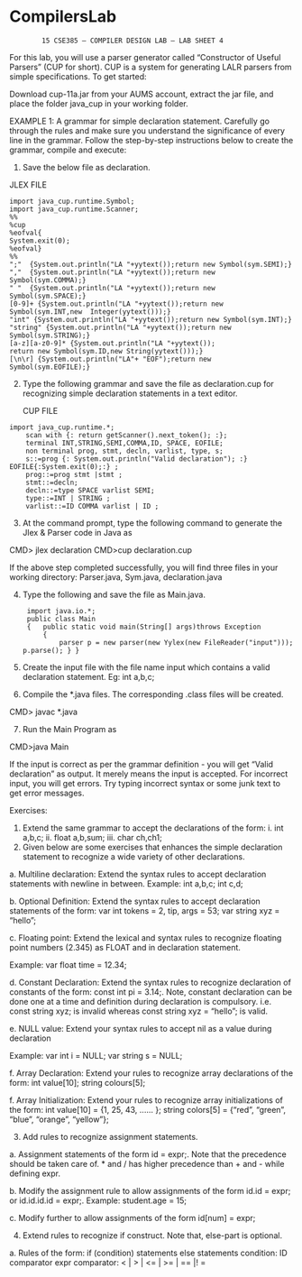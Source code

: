 # CompilersLab

			15 CSE385 – COMPILER DESIGN LAB – LAB SHEET 4 


For this lab, you will use a parser generator called “Constructor of Useful Parsers” (CUP for short). CUP is a system for generating LALR parsers from simple specifications. To get started: 

Download cup-11a.jar from your AUMS account, extract the jar file, and place the folder java_cup in your working folder.

EXAMPLE 1: A grammar for simple declaration statement. Carefully go through the rules and make sure you understand the significance of every line in the grammar. Follow the step-by-step instructions below to create the grammar, compile and execute: 

1. Save the below file as declaration.

JLEX FILE

```
import java_cup.runtime.Symbol; 
import java_cup.runtime.Scanner; 
%% 
%cup
%eofval{ 
System.exit(0); 
%eofval}
%% 
";"  {System.out.println("LA "+yytext());return new Symbol(sym.SEMI);} 
","  {System.out.println("LA "+yytext());return new Symbol(sym.COMMA);} 
" "  {System.out.println("LA "+yytext());return new Symbol(sym.SPACE);} 
[0-9]+ {System.out.println("LA "+yytext());return new Symbol(sym.INT,new  Integer(yytext()));} 
"int" {System.out.println("LA "+yytext());return new Symbol(sym.INT);} 
"string" {System.out.println("LA "+yytext());return new Symbol(sym.STRING);}
[a-z][a-z0-9]* {System.out.println("LA "+yytext());
return new Symbol(sym.ID,new String(yytext()));} 
[\n\r] {System.out.println("LA"+ "EOF");return new Symbol(sym.EOFILE);} 
```

2. Type the following grammar and save the file as declaration.cup  for recognizing simple declaration statements in a text editor. 

	CUP FILE
```
import java_cup.runtime.*; 
	scan with {: return getScanner().next_token(); :};
	terminal INT,STRING,SEMI,COMMA,ID, SPACE, EOFILE;
	non terminal prog, stmt, decln, varlist, type, s;
	s::=prog {: System.out.println("Valid declaration"); :}	
EOFILE{:System.exit(0);:} ;
	prog::=prog stmt |stmt ;
	stmt::=decln;
	decln::=type SPACE varlist SEMI;
	type::=INT | STRING ;
	varlist::=ID COMMA varlist | ID ;
```

3. At the command prompt, type the following command to generate the Jlex & Parser code
            in Java as

CMD> jlex declaration
CMD>cup declaration.cup

If the above step completed successfully, you will find three files in your working directory: Parser.java, Sym.java, declaration.java

4. Type the following and save the file as Main.java. 

		import java.io.*; 
		public class Main 
		{ 	public static void main(String[] args)throws Exception 
			{ 
				parser p = new parser(new Yylex(new FileReader("input"))); 					p.parse(); } } 

5.  Create the input file with the file name input which contains a valid declaration statement.
Eg: int a,b,c;

6. Compile the *.java files. The corresponding .class files will be created. 

CMD> javac *.java

7. Run the Main Program as 

CMD>java Main 

If the input is correct as per the grammar definition - you will get “Valid declaration” as output.  It merely means the input is accepted. For incorrect input, you will get errors. Try typing incorrect syntax or some junk text to get error messages. 

Exercises:

1. Extend the same grammar to accept the declarations of the form:
i. int a,b,c;
ii. float a,b,sum;
iii. char ch,ch1;
2. Given below are some exercises that enhances the simple declaration statement to recognize a wide variety of other declarations. 

a. Multiline declaration: Extend the syntax rules to accept declaration statements with newline in between. 
Example: int a,b,c;
    int c,d; 

b. Optional Definition: Extend the syntax rules to accept declaration statements of the form: var int tokens = 2, tip, args = 53; var string xyz = “hello”; 

c. Floating point: Extend the lexical and syntax rules to recognize floating point numbers (2.345) as FLOAT and in declaration statement. 

Example: var float time = 12.34; 


d. Constant Declaration: Extend the syntax rules to recognize declaration of constants of the form: const int pi = 3.14;. Note, constant declaration can be done one at a time and definition during declaration is compulsory. i.e. const string xyz; is invalid whereas const string xyz = “hello”; is valid. 

e. NULL value: Extend your syntax rules to accept nil as a value during declaration 

Example: var int i = NULL; var string s = NULL; 

f. Array Declaration: Extend your rules to recognize array declarations of the form: int value[10]; string colours[5]; 

f. Array Initialization: Extend your rules to recognize array initializations of the form: int value[10] = {1, 25, 43, ...... }; string colors[5] = {“red”, “green”, “blue”, “orange”, “yellow”};

3. Add rules to recognize assignment statements. 

a. Assignment statements of the form id = expr;. Note that the precedence should be taken care of. * and / has higher precedence than + and - while defining expr. 

b. Modify the assignment rule to allow assignments of the form id.id = expr; or id.id.id.id = expr;. 
Example: student.age = 15; 

c. Modify further to allow assignments of the form id[num] = expr; 

4. Extend rules to recognize if construct. Note that, else-part is optional.

a. Rules of the form: if (condition) statements else statements 
condition: ID comparator expr 
comparator: < | > | <= | >= | == |! = 
